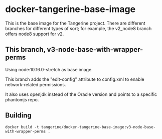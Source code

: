 # docker-tangerine-base-image

This is the base image for the Tangerine project. There are different branches for different types of sort; for example, the v2_node8 branch offers node8 support for v2.

## This branch, v3-node-base-with-wrapper-perms

Using node:10.16.0-stretch as base image.

This branch adds the "edit-config" attribute to config.xml to enable network-related permissions.

It also uses openjdk instead of the Oracle version and points to a specific phantomjs repo.

## Building

```
docker build -t tangerine/docker-tangerine-base-image:v3-node-base-with-wrapper-perms .
```